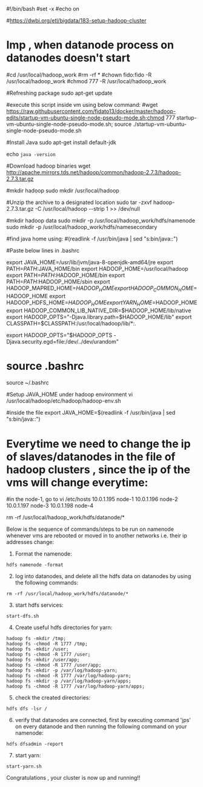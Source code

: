 #!/bin/bash
#set -x #echo on

#https://dwbi.org/etl/bigdata/183-setup-hadoop-cluster

# Imp , when datanode process on datanodes doesn't start
#cd /usr/local/hadoop_work
#rm -rf *
#chown fido:fido -R /usr/local/hadoop_work
#chmod 777 -R /usr/local/hadoop_work

#Refreshing package
sudo apt-get update

#execute this script inside vm using below command:
#wget https://raw.githubusercontent.com/fidato13/docker/master/hadoop-edits/startup-vm-ubuntu-single-node-pseudo-mode.sh;chmod 777 startup-vm-ubuntu-single-node-pseudo-mode.sh; source ./startup-vm-ubuntu-single-node-pseudo-mode.sh

#Install Java
sudo apt-get install default-jdk

echo `java -version`

#Download hadoop binaries
wget http://apache.mirrors.tds.net/hadoop/common/hadoop-2.7.3/hadoop-2.7.3.tar.gz

#mkdir hadoop
sudo mkdir /usr/local/hadoop

#Unzip the archive to a designated location
sudo tar -zxvf hadoop-2.7.3.tar.gz -C /usr/local/hadoop --strip 1 >> /dev/null

#mkdir hadoop data
sudo mkdir -p /usr/local/hadoop_work/hdfs/namenode
sudo mkdir -p /usr/local/hadoop_work/hdfs/namesecondary

#find java home using:
#(readlink -f /usr/bin/java | sed "s:bin/java::")

#Paste below lines in .bashrc

export JAVA_HOME=/usr/lib/jvm/java-8-openjdk-amd64/jre
export PATH=$PATH:$JAVA_HOME/bin
export HADOOP_HOME=/usr/local/hadoop
export PATH=$PATH:$HADOOP_HOME/bin
export PATH=$PATH:$HADOOP_HOME/sbin
export HADOOP_MAPRED_HOME=$HADOOP_HOME
export HADOOP_COMMON_HOME=$HADOOP_HOME
export HADOOP_HDFS_HOME=$HADOOP_HOME
export YARN_HOME=$HADOOP_HOME
export HADOOP_COMMON_LIB_NATIVE_DIR=$HADOOP_HOME/lib/native
export HADOOP_OPTS="-Djava.library.path=$HADOOP_HOME/lib"
export CLASSPATH=$CLASSPATH:/usr/local/hadoop/lib/*:.

export HADOOP_OPTS="$HADOOP_OPTS -Djava.security.egd=file:/dev/../dev/urandom"

# source .bashrc
source ~/.bashrc

#Setup JAVA_HOME under hadoop environment
vi /usr/local/hadoop/etc/hadoop/hadoop-env.sh

#inside the file 
export JAVA_HOME=$(readlink -f /usr/bin/java | sed "s:bin/java::")



# Everytime we need to change the ip of slaves/datanodes in the file of hadoop clusters , since the ip of the vms will change everytime:
#in the node-1, go to vi /etc/hosts
10.0.1.195      node-1
10.0.1.196      node-2
10.0.1.197      node-3
10.0.1.198      node-4



rm -rf /usr/local/hadoop_work/hdfs/datanode/*

Below is the sequence of commands/steps to be run on namenode whenever vms are rebooted or moved in to another networks i.e. their ip addresses change:
1. Format the namenode:
```
hdfs namenode -format
```
2. log into datanodes, and delete all the hdfs data on datanodes by using the following commands:
```
rm -rf /usr/local/hadoop_work/hdfs/datanode/*
```
3. start hdfs services:
```
start-dfs.sh
```
4. Create useful hdfs directories for yarn:
```
hadoop fs -mkdir /tmp;
hadoop fs -chmod -R 1777 /tmp;
hadoop fs -mkdir /user;
hadoop fs -chmod -R 1777 /user;
hadoop fs -mkdir /user/app;
hadoop fs -chmod -R 1777 /user/app;
hadoop fs -mkdir -p /var/log/hadoop-yarn;
hadoop fs -chmod -R 1777 /var/log/hadoop-yarn;
hadoop fs -mkdir -p /var/log/hadoop-yarn/apps;
hadoop fs -chmod -R 1777 /var/log/hadoop-yarn/apps;
```
5. check the created directories:
```
hdfs dfs -lsr /
```
6. verify that datanodes are connected, first by executing command 'jps' on every datanode and 
then running the following command on your namenode:
```
hdfs dfsadmin -report 
```
7. start yarn:
```
start-yarn.sh
```

Congratulations , your cluster is now up and running!!
